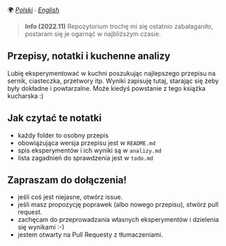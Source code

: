 🌍
*[Polski](README.md) ∙ [English](README-en.md)*

> **Info (2022.11)** Repozytorium trochę mi się ostatnio zabałaganiło, postaram się je ogarnąć w najbliższym czasie.

Przepisy, notatki i kuchenne analizy
------------------------------------

Lubię eksperymentować w kuchni poszukując najlepszego przepisu na sernik,
ciasteczka, przetwory itp. Wyniki zapisuję tutaj, starając się żeby były
dokładne i powtarzalne. Może kiedyś powstanie z tego książka kucharska :)

Jak czytać te notatki
---------------------

* każdy folder to osobny przepis
* obowiązująca wersja przepisu jest w `README.md`
* spis eksperymentów i ich wyniki są w `analizy.md`
* lista zagadnień do sprawdzenia jest w `todo.md`

Zapraszam do dołączenia!
------------------------

* jeśli coś jest niejasne, otwórz issue.
* jeśli masz propozycję poprawek (albo nowego przepisu), stwórz pull request.
* zachęcam do przeprowadzania własnych eksperymentów i dzielenia się wynikami :-)
* jestem otwarty na Pull Requesty z tłumaczeniami.


